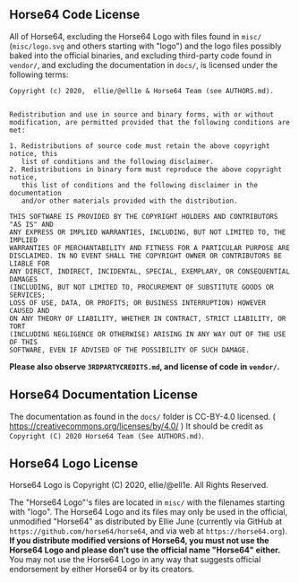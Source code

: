 
Horse64 Code License
---------------------

All of Horse64, excluding the Horse64 Logo with files found in `misc/`
(`misc/logo.svg` and others starting with "logo") and the logo files
possibly baked into the official binaries, and excluding third-party
code found in `vendor/`, and excluding the documentation in `docs/`,
is licensed under the following terms:

```
Copyright (c) 2020,  ellie/@ell1e & Horse64 Team (see AUTHORS.md).


Redistribution and use in source and binary forms, with or without
modification, are permitted provided that the following conditions are met:

1. Redistributions of source code must retain the above copyright notice, this
   list of conditions and the following disclaimer.
2. Redistributions in binary form must reproduce the above copyright notice,
   this list of conditions and the following disclaimer in the documentation
   and/or other materials provided with the distribution.

THIS SOFTWARE IS PROVIDED BY THE COPYRIGHT HOLDERS AND CONTRIBUTORS "AS IS" AND
ANY EXPRESS OR IMPLIED WARRANTIES, INCLUDING, BUT NOT LIMITED TO, THE IMPLIED
WARRANTIES OF MERCHANTABILITY AND FITNESS FOR A PARTICULAR PURPOSE ARE
DISCLAIMED. IN NO EVENT SHALL THE COPYRIGHT OWNER OR CONTRIBUTORS BE LIABLE FOR
ANY DIRECT, INDIRECT, INCIDENTAL, SPECIAL, EXEMPLARY, OR CONSEQUENTIAL DAMAGES
(INCLUDING, BUT NOT LIMITED TO, PROCUREMENT OF SUBSTITUTE GOODS OR SERVICES;
LOSS OF USE, DATA, OR PROFITS; OR BUSINESS INTERRUPTION) HOWEVER CAUSED AND
ON ANY THEORY OF LIABILITY, WHETHER IN CONTRACT, STRICT LIABILITY, OR TORT
(INCLUDING NEGLIGENCE OR OTHERWISE) ARISING IN ANY WAY OUT OF THE USE OF THIS
SOFTWARE, EVEN IF ADVISED OF THE POSSIBILITY OF SUCH DAMAGE.
```

**Please also observe `3RDPARTYCREDITS.md`, and license of code in `vendor/`.**

Horse64 Documentation License
-----------------------------

The documentation as found in the `docs/` folder is CC-BY-4.0 licensed.
( https://creativecommons.org/licenses/by/4.0/ )
It should be credit as `Copyright (C) 2020 Horse64 Team (See AUTHORS.md)`.


Horse64 Logo License
---------------------

Horse64 Logo is Copyright (C)  2020, ellie/@ell1e. All Rights Reserved.

The "Horse64 Logo"'s files are located in `misc/` with the filenames starting
with "logo".
The Horse64 Logo and its files may only be used in the official, unmodified
"Horse64" as distributed by Ellie June (currently via GitHub at
`https://github.com/horse64/horse64`, and via web at
`https://horse64.org`).
**If you distribute modified versions of Horse64, you must not use
the Horse64 Logo and please don't use the official name "Horse64" either.**
You may not use the Horse64 Logo in any way that suggests official
endorsement by either Horse64 or by its creators.
